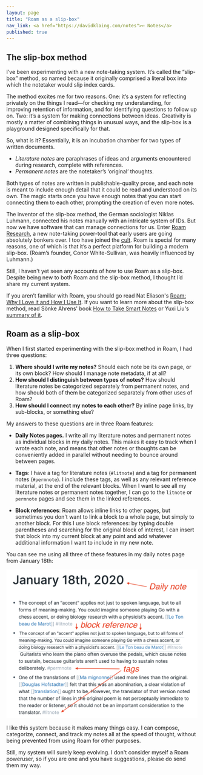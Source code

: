 ```yaml
---
layout: page
title: "Roam as a slip-box"
nav_link: <a href="https://davidklaing.com/notes">← Notes</a>
published: true
---
```


## The slip-box method

I’ve been experimenting with a new note-taking system. It’s called the “slip-box” method, so named because it originally comprised a literal box into which the notetaker would slip index cards.

The method excites me for two reasons. One: it’s a system for reflecting privately on the things I read—for checking my understanding, for improving retention of information, and for identifying questions to follow up on. Two: it’s a system for making connections between ideas. Creativity is mostly a matter of combining things in unusual ways, and the slip-box is a playground designed specifically for that.

So, what is it? Essentially, it is an incubation chamber for two types of written documents. 

* *Literature notes* are paraphrases of ideas and arguments encountered during research, complete with references.
* *Permanent notes* are the notetaker’s ‘original’ thoughts. 

Both types of notes are written in publishable-quality prose, and each note is meant to include enough detail that it could be read and understood on its own. The magic starts once you have enough notes that you can start connecting them to each other, prompting the creation of even more notes.

The inventor of the slip-box method, the German sociologist Niklas Luhmann, connected his notes manually with an intricate system of IDs. But now we have software that can manage connections for us. Enter [Roam Research](https://roamresearch.com/), a new note-taking power-tool that early users are going absolutely bonkers over. I too have joined the [cult](https://twitter.com/search?q=%23roamcult). Roam is special for many reasons, one of which is that it’s a perfect platform for building a modern slip-box. (Roam’s founder, Conor White-Sullivan, was heavily influenced by Luhmann.)

Still, I haven't yet seen any accounts of how to use Roam as a slip-box. Despite being new to both Roam and the slip-box method, I thought I’d share my current system.

If you aren’t familiar with Roam, you should go read Nat Eliason's [Roam: Why I Love it and How I Use It](https://www.nateliason.com/blog/roam). If you want to learn more about the slip-box method, read Sönke Ahrens' book [How to Take Smart Notes](https://www.goodreads.com/book/show/34507927-how-to-take-smart-notes) or Yuxi Liu's [summary of it](https://www.lesswrong.com/posts/T382CLwAjsy3fmecf/how-to-take-smart-notes-ahrens-2017).

## Roam as a slip-box

When I first started experimenting with the slip-box method in Roam, I had three questions:

1. **Where should I write my notes?** Should each note be its own page, or its own block? How should I manage note metadata, if at all?
2. **How should I distinguish between types of notes?** How should literature notes be categorized separately from permanent notes, and how should both of them be categorized separately from other uses of Roam?
3. **How should I connect my notes to each other?** By inline page links, by sub-blocks, or something else?

My answers to these questions are in three Roam features:

* **Daily Notes pages.** I write all my literature notes and permanent notes as individual blocks in my daily notes. This makes it easy to track when I wrote each note, and means that other notes or thoughts can be conveniently added in parallel without needing to bounce around between pages.

* **Tags**: I have a tag for literature notes (`#litnote`) and a tag for permanent notes (`#permnote`). I include these tags, as well as any relevant reference material, at the end of the relevant blocks. When I want to see all my literature notes or permanent notes together, I can go to the `litnote` or `permnote` pages and see them in the linked references.

* **Block references**: Roam allows inline links to other pages, but sometimes you don't want to link a block to a whole page, but simply to another block. For this I use block references: by typing double parentheses and searching for the original block of interest, I can insert that block into my current block at any point and add whatever additional information I want to include in my new note.

You can see me using all three of these features in my daily notes page from January 18th:

![](/assets/img/roam_slipbox/roam_daily_note.png)

I like this system because it makes many things easy. I can compose, categorize, connect, and track my notes all at the speed of thought, without being prevented from using Roam for other purposes.

Still, my system will surely keep evolving. I don't consider myself a Roam poweruser, so if you are one and you have suggestions, please do send them my way.